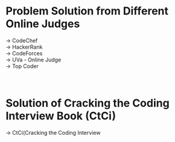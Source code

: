 # Problem Solution from Different Online Judges
-> CodeChef <br>
-> HackerRank <br>
-> CodeForces <br>
-> UVa - Online Judge <br>
-> Top Coder <br>
 <br> <br>
# Solution of Cracking the Coding Interview Book (CtCi) <br>
-> CtCi(Cracking the Coding Interview
